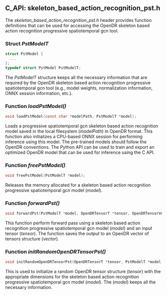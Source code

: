 ## C_API: skeleton_based_action_recognition_pst.h


The *skeleton_based_action_recognition_pst.h* header provides function definitions that can be used for accessing the OpenDR skeleton based action recognition progressive spatiotemporal gcn tool.

### Struct *PstModelT*
```C
struct PstModel {
  ...
};
typedef struct PstModel PstModelT;
```
The *PstModelT* structure keeps all the necessary information that are required by the OpenDR skeleton based action recognition progressive spatiotemporal gcn tool (e.g., model weights, normalization information, ONNX session information, etc.).


### Function *loadPstModel()*
```C
void loadPstModel(const char *modelPath, PstModelT *model);
```
 Loads a progressive spatiotemporal gcn skeleton based action recognition model saved in the local filesystem (*modelPath*) in OpenDR format.
 This function also initializes a CPU-based ONNX session for performing inference using this model.
 The pre-trained models should follow the OpenDR conventions.
 The Python API can be used to train and export an optimized OpenDR model that can be used for inference using the C API.
 
### Function *freePstModel()*
```C
void freePstModel(PstModelT *model);
```
Releases the memory allocated for a skeleton based action recognition progressive spatiotemporal gcn model (*model*).


### Function *forwardPst()*
```C
void forwardPst(PstModelT *model, OpenDRTensorT *tensor, OpenDRTensorVectorT *vector);
```
This function perform forward pass using a skeleton based action recognition progressive spatiotemporal gcn model (*model*) and an input tensor (*tensor*).
The function saves the output to an OpenDR vector of tensors structure (*vector*).


### Function *initRandomOpenDRTensorPst()*
```C
void initRandomOpenDRTensorPst(OpenDRTensorT *tensor, PstModelT *model);
```
This is used to initialize a random OpenDR tensor structure (*tensor*) with the appropriate dimensions for the skeleton based action recognition progressive spatiotemporal gcn model (*model*).
The (*model*) keeps all the necessary information.


